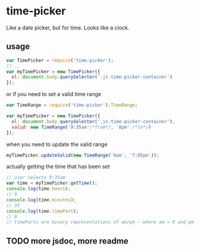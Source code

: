 # time-picker
Like a date picker, but for time. Looks like a clock.

## usage
```js
var TimePicker = require('time-picker');
//...
var myTimePicker = new TimePicker({
  el: document.body.querySelector('.js-time-picker-container')
});
```

or if you need to set a valid time range
```js
var TimeRange = require('time-picker').TimeRange;

var myTimePicker = new TimePicker({
  el: document.body.querySelector('.js-time-picker-container'),
  valid: new TimeRange('9:35am'/*from*/, '8pm' /*to*/)
});
```

when you need to update the valid range
```js
myTimePicker.updateValid(new TimeRange('8am', '7:05pm'));
```

actually getting the time that has been set
```js
// user selects 9:35am
var time = myTimePicker.getTime();
console.log(time.hours);
// 9
console.log(time.minutes);
// 35
console.log(time.timePart);
// 0
// timeParts are binary representations of am/pm - where am = 0 and pm = 1
```

## TODO more jsdoc, more readme
